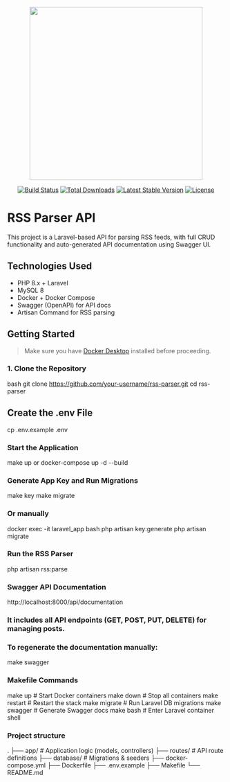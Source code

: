 <p align="center"><a href="https://laravel.com" target="_blank"><img src="https://raw.githubusercontent.com/laravel/art/master/logo-lockup/5%20SVG/2%20CMYK/1%20Full%20Color/laravel-logolockup-cmyk-red.svg" width="400"></a></p>

<p align="center">
<a href="https://travis-ci.org/laravel/framework"><img src="https://travis-ci.org/laravel/framework.svg" alt="Build Status"></a>
<a href="https://packagist.org/packages/laravel/framework"><img src="https://img.shields.io/packagist/dt/laravel/framework" alt="Total Downloads"></a>
<a href="https://packagist.org/packages/laravel/framework"><img src="https://img.shields.io/packagist/v/laravel/framework" alt="Latest Stable Version"></a>
<a href="https://packagist.org/packages/laravel/framework"><img src="https://img.shields.io/packagist/l/laravel/framework" alt="License"></a>
</p>

# RSS Parser API

This project is a Laravel-based API for parsing RSS feeds,
with full CRUD functionality and auto-generated API documentation using Swagger UI.


## Technologies Used

- PHP 8.x + Laravel
- MySQL 8
- Docker + Docker Compose
- Swagger (OpenAPI) for API docs
- Artisan Command for RSS parsing

## Getting Started 

> Make sure you have [Docker Desktop](https://www.docker.com/products/docker-desktop) installed before proceeding.

### 1. Clone the Repository

bash
git clone https://github.com/your-username/rss-parser.git
cd rss-parser

## Create the .env File
cp .env.example .env

###  Start the Application
make up or docker-compose up -d --build

### Generate App Key and Run Migrations
make key
make migrate

### Or manually
docker exec -it laravel_app bash
php artisan key:generate
php artisan migrate


### Run the RSS Parser
php artisan rss:parse

### Swagger API Documentation
http://localhost:8000/api/documentation

### It includes all API endpoints (GET, POST, PUT, DELETE) for managing posts.
### To regenerate the documentation manually:
make swagger

### Makefile Commands
make up         # Start Docker containers
make down       # Stop all containers
make restart    # Restart the stack
make migrate    # Run Laravel DB migrations
make swagger    # Generate Swagger docs
make bash       # Enter Laravel container shell

### Project structure

.
├── app/              # Application logic (models, controllers)
├── routes/           # API route definitions
├── database/         # Migrations & seeders
├── docker-compose.yml
├── Dockerfile
├── .env.example
├── Makefile
└── README.md
